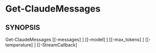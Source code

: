 ﻿---
external help file: powershai-help.xml
schema: 2.0.0
powershai: true
---

# Get-ClaudeMessages

## SYNOPSIS <!--!= @#Synop !-->

Get-ClaudeMessages [[-messages] <Object>] [[-model] <Object>] [[-max_tokens] <Object>] [[-temperature] <Object>] [[-StreamCallback] <Object>] [<CommonParameters>]


## SYNTAX <!--!= @#Syntax !-->

```
Get-ClaudeMessages [[-messages] <Object>] [[-model] <Object>] [[-max_tokens] <Object>] [[-temperature] <Object>] [[-StreamCallback] <Object>] [<CommonParameters>]
```

## PARAMETERS <!--!= @#Params !-->

### -StreamCallback

```yml
Parameter Set: (All)
Type: Object
Aliases: 
Accepted Values: 
Required: false
Position: 4
Default Value: 
Accept pipeline input: false
Accept wildcard characters: 
```

### -max_tokens

```yml
Parameter Set: (All)
Type: Object
Aliases: 
Accepted Values: 
Required: false
Position: 2
Default Value: 
Accept pipeline input: false
Accept wildcard characters: 
```

### -messages

```yml
Parameter Set: (All)
Type: Object
Aliases: 
Accepted Values: 
Required: false
Position: 0
Default Value: 
Accept pipeline input: false
Accept wildcard characters: 
```

### -model

```yml
Parameter Set: (All)
Type: Object
Aliases: 
Accepted Values: 
Required: false
Position: 1
Default Value: 
Accept pipeline input: false
Accept wildcard characters: 
```

### -temperature

```yml
Parameter Set: (All)
Type: Object
Aliases: 
Accepted Values: 
Required: false
Position: 3
Default Value: 
Accept pipeline input: false
Accept wildcard characters: 
```